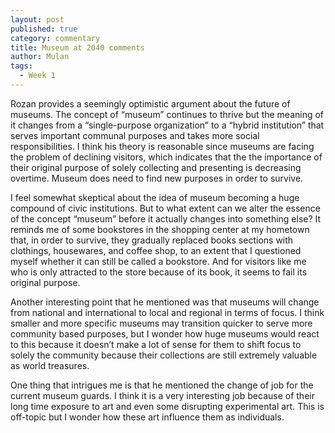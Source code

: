 ```yaml
---
layout: post
published: true
category: commentary
title: Museum at 2040 comments
author: Mulan
tags:
  - Week 1
---
```



Rozan provides a seemingly optimistic argument about the future of museums. The concept of “museum” continues to thrive but the meaning of it changes from a “single-purpose organization” to a “hybrid institution” that serves important communal purposes and takes more social responsibilities. I think his theory is reasonable since museums are facing the problem of declining visitors, which indicates that the the importance of their original purpose of solely collecting and presenting is decreasing overtime. Museum does need to find new purposes in order to survive.

I feel somewhat skeptical about the idea of museum becoming a huge compound of civic institutions. But to what extent can we alter the essence of the concept “museum” before it actually changes into something else? It reminds me of some bookstores in the shopping center at my hometown that, in order to survive, they gradually replaced books sections with clothings, housewares, and coffee shop, to an extent that I questioned myself whether it can still be called a bookstore. And for visitors like me who is only attracted to the store because of its book, it seems to fail its original purpose. 

Another interesting point that he mentioned was that museums will change from national and international to local and regional in terms of focus. I think smaller and more specific museums may transition quicker to serve more community based purposes, but I wonder how huge museums would react to this because it doesn’t make a lot of sense for them to shift focus to solely the community because their collections are still extremely valuable as world treasures. 

One thing that intrigues me is that he mentioned the change of job for the current museum guards. I think it is a very interesting job because of their long time exposure to art and even some disrupting experimental art. This is off-topic but I wonder how these art influence them as individuals.
